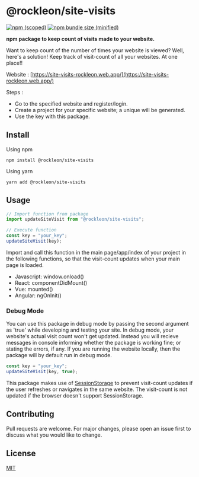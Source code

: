 # @rockleon/site-visits

[![npm (scoped)](https://img.shields.io/npm/v/@rockleon/site-visits.svg)](https://www.npmjs.com/package/@rockleon/site-visits)
[![npm bundle size (minified)](https://img.shields.io/bundlephobia/min/@rockleon/site-visits.svg)](https://www.npmjs.com/package/@rockleon/site-visits)

**npm package to keep count of visits made to your website.**

Want to keep count of the number of times your website is viewed? Well, here's a solution!
Keep track of visit-count of all your websites. At one place!!

Website : [https://site-visits-rockleon.web.app/](https://site-visits-rockleon.web.app/)

Steps :
- Go to the specified website and register/login.
- Create a project for your specific website; a unique will be generated.
- Use the key with this package.


## Install

Using npm
```
npm install @rockleon/site-visits
```
Using yarn
```
yarn add @rockleon/site-visits
```

## Usage

```js
// Import function from package
import updateSiteVisit from "@rockleon/site-visits";

// Execute function
const key = "your_key";
updateSiteVisit(key);
```

Import and call this function in the main page/app/index of your project in the following functions, so that the visit-count updates when your main page is loaded.
- Javascript: window.onload()
- React: componentDidMount()
- Vue: mounted()
- Angular: ngOnInit()

### Debug Mode
You can use this package in debug mode by passing the second argument as 'true' while developing and testing your site.
In debug mode, your website's actual visit count won't get updated.
Instead you will recieve messages in console informing whether the package is working fine; or stating the errors, if any.
If you are running the website locally, then the package will by default run in debug mode.

```js
const key = "your_key";
updateSiteVisit(key, true);
```

This package makes use of [SessionStorage](https://developer.mozilla.org/en-US/docs/Web/API/Window/sessionStorage) to prevent visit-count updates if the user refreshes or navigates in the same website. The visit-count is not updated if the browser doesn't support SessionStorage.

## Contributing
Pull requests are welcome. For major changes, please open an issue first to discuss what you would like to change.

## License
[MIT](https://choosealicense.com/licenses/mit/)